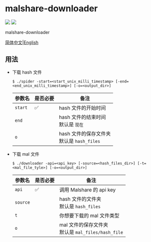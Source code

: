 # malshare-downloader

![](https://img.shields.io/github/workflow/status/fissssssh/malshare-downloader/Build)
![](https://img.shields.io/github/v/release/fissssssh/malshare-downloader?display_name=tag)

malshare-downloader

[简体中文](/README.md)|[English](/docs/README_en-us.md)

## 用法

- 下载 hash 文件

  ```shell
  $ ./spider -start=<start_unix_milli_timestamp> [-end=<end_unix_milli_timestamp>] [-o=<output_dir>]
  ```

  | 参数名  | 是否必要 | 备注                                         |
  | ------- | -------- | -------------------------------------------- |
  | `start` | ✅       | hash 文件的开始时间                          |
  | `end`   |          | hash 文件的结束时间<br>默认是 `现在`         |
  | `o`     |          | hash 文件的保存文件夹<br>默认是 `hash_files` |

- 下载 mal 文件

  ```shell
  $ ./downloader -api=<api_key> [-source=<hash_files_dir>] [-t=<mal_file_tyle>] [-o=<output_dir>]
  ```

  | 参数名   | 是否必要 | 备注                                                 |
  | -------- | -------- | ---------------------------------------------------- |
  | `api`    | ✅       | 调用 Malshare 的 api key                             |
  | `source` |          | hash 文件的文件夹<br>默认是 `hash_files`             |
  | `t`      |          | 你想要下载的 mal 文件类型                            |
  | `o`      |          | mal 文件的保存文件夹<br>默认是 `mal_files/hash_file` |
